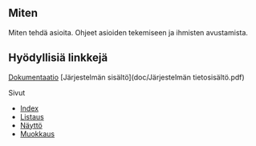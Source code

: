 ## Miten

Miten tehdä asioita. Ohjeet asioiden tekemiseen ja ihmisten avustamista.

## Hyödyllisiä linkkejä

[Dokumentaatio](doc/dokumentaatio.pdf)
[Järjestelmän sisältö](doc/Järjestelmän tietosisältö.pdf)

Sivut
 -  [Index](http://miten.herokuapp.com)
 -  [Listaus](http://miten.herokuapp.com/list)
 -  [Näyttö](http://miten.herokuapp.com/show)
 -  [Muokkaus](http://miten.herokuapp.com/edit)